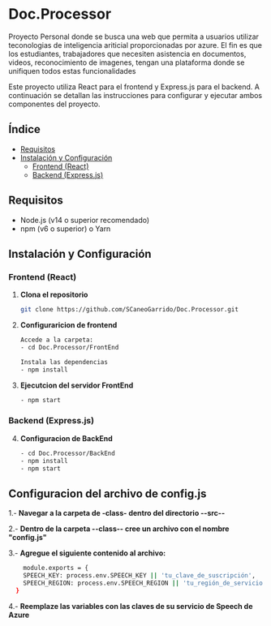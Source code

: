 # Doc.Processor
Proyecto Personal donde se busca una web que permita a usuarios utilizar teconologias de inteligencia ariticial proporcionadas por azure. El fin es que los estudiantes, trabajadores que necesiten asistencia en documentos, videos, reconocimiento de imagenes, tengan una plataforma donde se unifiquen todos estas funcionalidades

Este proyecto utiliza React para el frontend y Express.js para el backend. A continuación se detallan las instrucciones para configurar y ejecutar ambos componentes del proyecto.

## Índice

- [Requisitos](#requisitos)
- [Instalación y Configuración](#instalación-y-configuración)
  - [Frontend (React)](#frontend-react)
  - [Backend (Express.js)](#backend-expressjs)
    
## Requisitos

- Node.js (v14 o superior recomendado)
- npm (v6 o superior) o Yarn

## Instalación y Configuración

### Frontend (React)

1. **Clona el repositorio**

   ```bash
   git clone https://github.com/SCaneoGarrido/Doc.Processor.git

2. **Configuraricion de frontend**
    ```bash
    Accede a la carpeta:
    - cd Doc.Processor/FrontEnd

    Instala las dependencias
    - npm install  

3. **Ejecutcion del servidor FrontEnd**
    ```bash
    - npm start 

### Backend (Express.js)

4. **Configuracion de BackEnd**
    ```bash
    - cd Doc.Processor/BackEnd
    - npm install 
    - npm start

## Configuracion del archivo de config.js

1.- **Navegar a la carpeta de -class- dentro del directorio --src--**

2.- **Dentro de la carpeta --class-- cree un archivo con el nombre "config.js"**

3.- **Agregue el siguiente contenido al archivo:**
  ```bash
      module.exports = {
      SPEECH_KEY: process.env.SPEECH_KEY || 'tu_clave_de_suscripción', 
      SPEECH_REGION: process.env.SPEECH_REGION || 'tu_región_de_servicio', 
    }
  ```
4.- **Reemplaze las variables con las claves de su servicio de Speech de Azure**


